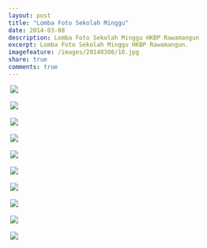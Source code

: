 ```yaml
---
layout: post
title: "Lomba Foto Sekolah Minggu"
date: 2014-03-08
description: Lomba Foto Sekolah Minggu HKBP Rawamangun
excerpt: Lomba Foto Sekolah Minggu HKBP Rawamangun.
imagefeature: /images/20140308/10.jpg
share: true
comments: true
---
```


<a href="{{site.bigimageurl}}/images/20140308/01.jpg" class="swipebox" title=""><img src="{{site.staticurl}}/static/wait.gif" class="resize js_show loading_image" data-href="/images/20140308/01.jpg" alt="" /></a>
<noscript><img src="{{site.staticurl}}/s720/images/20140308/01.jpg" /></noscript>

<a href="{{site.bigimageurl}}/images/20140308/02.jpg" class="swipebox" title=""><img src="{{site.staticurl}}/static/wait.gif" class="resize js_show loading_image" data-href="/images/20140308/02.jpg" alt="" /></a>
<noscript><img src="{{site.staticurl}}/s720/images/20140308/02.jpg" /></noscript>

<a href="{{site.bigimageurl}}/images/20140308/03.jpg" class="swipebox" title=""><img src="{{site.staticurl}}/static/wait.gif" class="resize js_show loading_image" data-href="/images/20140308/03.jpg" alt="" /></a>
<noscript><img src="{{site.staticurl}}/s720/images/20140308/03.jpg" /></noscript>

<a href="{{site.bigimageurl}}/images/20140308/04.jpg" class="swipebox" title=""><img src="{{site.staticurl}}/static/wait.gif" class="resize js_show loading_image" data-href="/images/20140308/04.jpg" alt="" /></a>
<noscript><img src="{{site.staticurl}}/s720/images/20140308/04.jpg" /></noscript>

<a href="{{site.bigimageurl}}/images/20140308/05.jpg" class="swipebox" title=""><img src="{{site.staticurl}}/static/wait.gif" class="resize js_show loading_image" data-href="/images/20140308/05.jpg" alt="" /></a>
<noscript><img src="{{site.staticurl}}/s720/images/20140308/05.jpg" /></noscript>

<a href="{{site.bigimageurl}}/images/20140308/06.jpg" class="swipebox" title=""><img src="{{site.staticurl}}/static/wait.gif" class="resize js_show loading_image" data-href="/images/20140308/06.jpg" alt="" /></a>
<noscript><img src="{{site.staticurl}}/s720/images/20140308/06.jpg" /></noscript>

<a href="{{site.bigimageurl}}/images/20140308/07.jpg" class="swipebox" title=""><img src="{{site.staticurl}}/static/wait.gif" class="resize js_show loading_image" data-href="/images/20140308/07.jpg" alt="" /></a>
<noscript><img src="{{site.staticurl}}/s720/images/20140308/07.jpg" /></noscript>

<a href="{{site.bigimageurl}}/images/20140308/08.jpg" class="swipebox" title=""><img src="{{site.staticurl}}/static/wait.gif" class="resize js_show loading_image" data-href="/images/20140308/08.jpg" alt="" /></a>
<noscript><img src="{{site.staticurl}}/s720/images/20140308/08.jpg" /></noscript>

<a href="{{site.bigimageurl}}/images/20140308/09.jpg" class="swipebox" title=""><img src="{{site.staticurl}}/static/wait.gif" class="resize js_show loading_image" data-href="/images/20140308/09.jpg" alt="" /></a>
<noscript><img src="{{site.staticurl}}/s720/images/20140308/09.jpg" /></noscript>

<a href="{{site.bigimageurl}}/images/20140308/10.jpg" class="swipebox" title=""><img src="{{site.staticurl}}/static/wait.gif" class="resize js_show loading_image" data-href="/images/20140308/10.jpg" alt="" /></a>
<noscript><img src="{{site.staticurl}}/s720/images/20140308/10.jpg" /></noscript>

